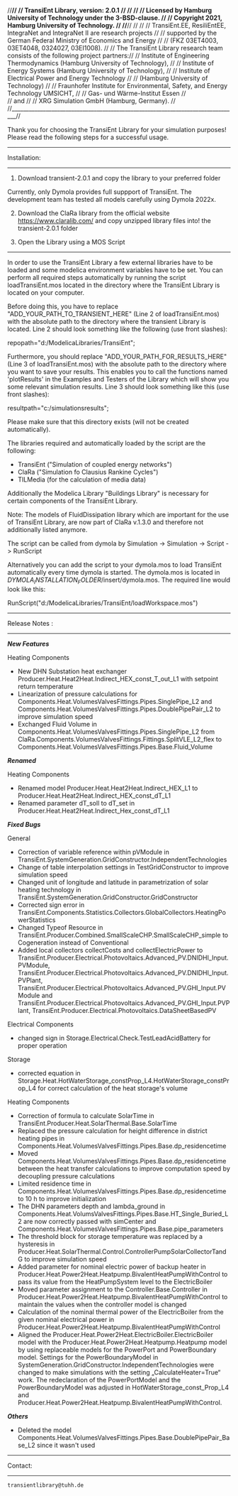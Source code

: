   //________________________________________________________________________________//
  // TransiEnt Library, version: 2.0.1                 		                    //
  //                                                                                //
  // Licensed by Hamburg University of Technology under the 3-BSD-clause.           //
  // Copyright 2021, Hamburg University of Technology.                              //
  //________________________________________________________________________________//
  //                                                                                //
  // TransiEnt.EE, ResiliEntEE, IntegraNet and IntegraNet II are research projects  //
  // supported by the German Federal Ministry of Economics and Energy 		    //
  // (FKZ 03ET4003, 03ET4048, 0324027, 03EI1008).			            //
  // The TransiEnt Library research team consists of the following project partners://
  // Institute of Engineering Thermodynamics (Hamburg University of Technology),    //
  // Institute of Energy Systems (Hamburg University of Technology),                //
  // Institute of Electrical Power and Energy Technology                            //
  // (Hamburg University of Technology)                                             //
  // Fraunhofer Institute for Environmental, Safety, and Energy Technology UMSICHT, //
  // Gas- und Wärme-Institut Essen						    //	
  // and 		                                                            //
  // XRG Simulation GmbH (Hamburg, Germany).                                        //
  //________________________________________________________________________________//
  
Thank you for choosing the TransiEnt Library for your simulation purposes!
Please read the following steps for a successful usage.

*******************************************
Installation:
*******************************************
1. Download transient-2.0.1 and copy the library to your preferred folder

Currently, only Dymola provides full suppport of TransiEnt. The development team has tested all models carefully using Dymola 2022x.

2. Download the ClaRa library from the official website https://www.claralib.com/ and copy unzipped library files into! the transient-2.0.1 folder


3. Open the Library using a MOS Script
----------------------------------------
In order to use the TransiEnt Library a few external libraries have to be loaded and some modelica environment variables have to be set. You can perform all required steps automatically by running the script loadTransiEnt.mos located in the directory where the TransiEnt Library is located on your computer.

Before doing this, you have to replace "ADD_YOUR_PATH_TO_TRANSIENT_HERE" (Line 2 of loadTransiEnt.mos) with the absolute path to the directory where the transient Library is located. Line 2 should look something like the following (use front slashes):

repopath="d:/ModelicaLibraries/TransiEnt";

Furthermore, you should replace "ADD_YOUR_PATH_FOR_RESULTS_HERE" (Line 3 of loadTransiEnt.mos)  with the absolute path to the directory where you want to save your results. This enables you to call the functions named 'plotResults' in the Examples and Testers of the Library which will show you some relevant simulation results. Line 3 should look something like this (use front slashes):

resultpath="c:/simulationsresults";

Please make sure that this directory exists (will not be created automatically).

The libraries required and automatically loaded by the script are the following:
* TransiEnt ("Simulation of coupled energy networks")
* ClaRa ("Simulation fo Clausius Rankine Cycles")
* TILMedia (for the calculation of media data)

Additionally the Modelica Library "Buildings Library" is necessary for certain components of the TransiEnt Library.

Note: The models of FluidDissipation library which are important for the use of TransiEnt Library, are now part of ClaRa v.1.3.0 and therefore not additionally listed anymore.

The script can be called from dymola by Simulation -> Simulation -> Script -> RunScript

Alternatively you can add the script to your dymola.mos to load TransiEnt automatically every time dymola is started. The dymola.mos is located in $DYMOLA_INSTALLATION_FOLDER$/insert/dymola.mos. The required line would look like this:

RunScript("d:/ModelicaLibraries/TransiEnt/loadWorkspace.mos")

*******************************************
Release Notes :	
*******************************************

 
***New Features***
 
Heating Components
- New DHN Substation heat exchanger Producer.Heat.Heat2Heat.Indirect_HEX_const_T_out_L1 with setpoint return temperature
- Linearization of pressure calculations for Components.Heat.VolumesValvesFittings.Pipes.SinglePipe_L2 and Components.Heat.VolumesValvesFittings.Pipes.DoublePipePair_L2 to improve simulation speed
- Exchanged Fluid Volume in Components.Heat.VolumesValvesFittings.Pipes.SinglePipe_L2 from ClaRa.Components.VolumesValvesFittings.Fittings.SplitVLE_L2_flex to Components.Heat.VolumesValvesFittings.Pipes.Base.Fluid_Volume



***Renamed***

Heating Components
- Renamed model Producer.Heat.Heat2Heat.Indirect_HEX_L1 to Producer.Heat.Heat2Heat.Indirect_HEX_const_dT_L1
- Renamed parameter dT_soll to dT_set in Producer.Heat.Heat2Heat.Indirect_Hex_const_dT_L1



***Fixed Bugs***

General 
- Correction of variable reference within pVModule in TransiEnt.SystemGeneration.GridConstructor.IndependentTechnologies
- Change of table interpolation settings in TestGridConstructor to improve simulation speed
- Changed unit of longitude and latitude in parametrization of solar heating technology in TransiEnt.SystemGeneration.GridConstructor.GridConstructor
- Corrected sign error in TransiEnt.Components.Statistics.Collectors.GlobalCollectors.HeatingPowerStatistics
- Changed Typeof Resource in TransiEnt.Producer.Combined.SmallScaleCHP.SmallScaleCHP_simple to Cogeneration instead of Conventional
- Added local collectors collectCosts and collectElectricPower to TransiEnt.Producer.Electrical.Photovoltaics.Advanced_PV.DNIDHI_Input.PVModule, TransiEnt.Producer.Electrical.Photovoltaics.Advanced_PV.DNIDHI_Input.PVPlant, TransiEnt.Producer.Electrical.Photovoltaics.Advanced_PV.GHI_Input.PVModule and  TransiEnt.Producer.Electrical.Photovoltaics.Advanced_PV.GHI_Input.PVPlant, TransiEnt.Producer.Electrical.Photovoltaics.DataSheetBasedPV

Electrical Components
- changed sign in Storage.Electrical.Check.TestLeadAcidBattery for proper operation

Storage
- corrected equation in Storage.Heat.HotWaterStorage_constProp_L4.HotWaterStorage_constProp_L4 for correct calculation of the heat storage's volume

Heating Components
- Correction of formula to calculate SolarTime in TransiEnt.Producer.Heat.SolarThermal.Base.SolarTime
- Replaced the pressure calculation for height difference in district heating pipes in Components.Heat.VolumesValvesFittings.Pipes.Base.dp_residencetime
- Moved Components.Heat.VolumesValvesFittings.Pipes.Base.dp_residencetime between the heat transfer calculations to improve computation speed by decoupling pressure calculations
- Limited residence time in Components.Heat.VolumesValvesFittings.Pipes.Base.dp_residencetime to 10 h to improve initialization
- The DHN parameters depth and lambda_ground in Components.Heat.VolumsValvesFittings.Pipes.Base.HT_Single_Buried_L2 are now correctly passed with simCenter and Components.Heat.VolumesValvesFittings.Pipes.Base.pipe_parameters
- The threshold block for storage temperature was replaced by a hysteresis in Producer.Heat.SolarThermal.Control.ControllerPumpSolarCollectorTandG to improve simulation speed
- Added parameter for nominal electric power of backup heater in Producer.Heat.Power2Heat.Heatpump.BivalentHeatPumpWithControl to pass its value from the HeatPumpSystem level to the ElectricBoiler
- Moved parameter assignment to the Controller.Base.Controller in Producer.Heat.Power2Heat.Heatpump.BivalentHeatPumpWithControl to maintain the values when the controller model is changed
- Calculation of the nominal thermal power of the ElectricBoiler from the given nominal electrical power in Producer.Heat.Power2Heat.Heatpump.BivalentHeatPumpWithControl
- Aligned the Producer.Heat.Power2Heat.ElectricBoiler.ElectricBoiler model with the Producer.Heat.Power2Heat.Heatpump.Heatpump model by using replaceable models for the PowerPort and PowerBoundary model. Settings for the PowerBoundaryModel in SystemGeneration.GridConstructor.IndependentTechnologies were changed to make simulations with the setting „CalculateHeater=True“ work. The redeclaration of the PowerPortModel and the PowerBoundaryModel was adjusted in HotWaterStorage_const_Prop_L4 and Producer.Heat.Power2Heat.Heatpump.BivalentHeatPumpWithControl.



***Others***
- Deleted the model Components.Heat.VolumesValvesFittings.Pipes.Base.DoublePipePair_Base_L2 since it wasn't used

*******************************************	
Contact:	
*******************************************
	transientlibrary@tuhh.de
